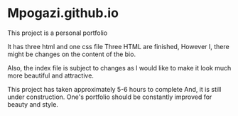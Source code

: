 # Mpogazi.github.io

This project is a personal portfolio

It has three html and one css file
Three HTML are finished, However
I, there might be changes on the content of 
the bio.

Also, the index file is subject to changes as 
I would like to make it look much more beautiful
and attractive.

This project has taken approximately 5-6 hours to complete
And, it is still under construction. One's portfolio should
be constantly improved for beauty and style.
